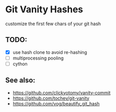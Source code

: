 # Git Vanity Hashes

customize the first few chars of your git hash

## TODO:

* [x] use hash clone to avoid re-hashing
* [ ] multiprocessing pooling
* [ ] cython

## See also:

* https://github.com/clickyotomy/vanity-commit
* https://github.com/tochev/git-vanity
* https://github.com/vog/beautify_git_hash

